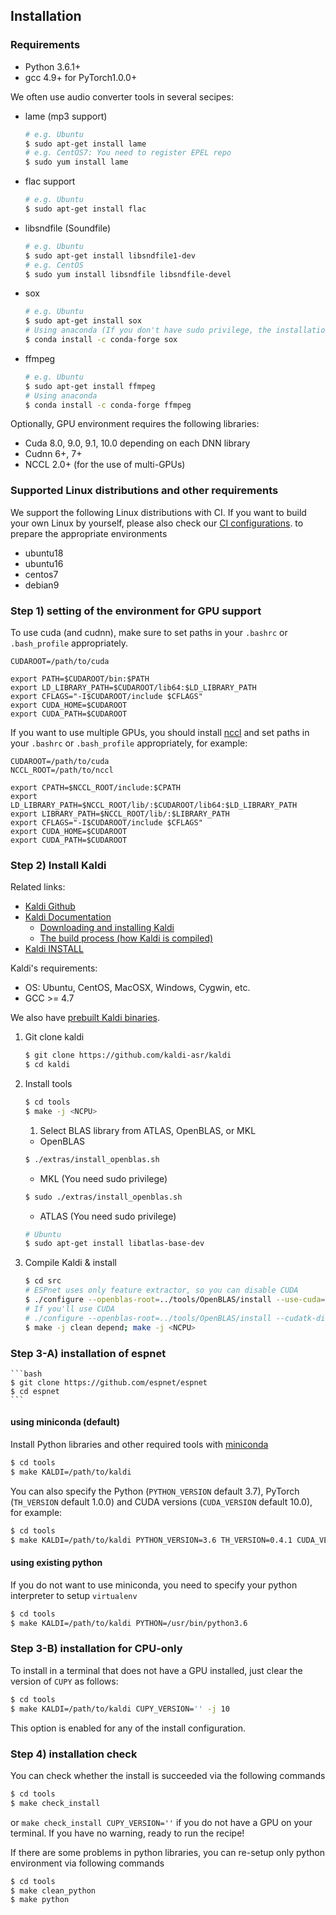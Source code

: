 ## Installation
### Requirements

- Python 3.6.1+
- gcc 4.9+ for PyTorch1.0.0+

We often use audio converter tools in several secipes:


- lame (mp3 support)
    ```bash
    # e.g. Ubuntu
    $ sudo apt-get install lame
    # e.g. CentOS7: You need to register EPEL repo
    $ sudo yum install lame
    ```
- flac support
    ```bash
    # e.g. Ubuntu
    $ sudo apt-get install flac
    ```
- libsndfile (Soundfile)
    ```bash
    # e.g. Ubuntu
    $ sudo apt-get install libsndfile1-dev
    # e.g. CentOS
    $ sudo yum install libsndfile libsndfile-devel
    ```
- sox
    ```bash
    # e.g. Ubuntu
    $ sudo apt-get install sox
    # Using anaconda (If you don't have sudo privilege, the installation from conda might be useful)
    $ conda install -c conda-forge sox
    ```
- ffmpeg
    ```bash
    # e.g. Ubuntu
    $ sudo apt-get install ffmpeg
    # Using anaconda
    $ conda install -c conda-forge ffmpeg
    ```


Optionally, GPU environment requires the following libraries:

- Cuda 8.0, 9.0, 9.1, 10.0 depending on each DNN library
- Cudnn 6+, 7+
- NCCL 2.0+ (for the use of multi-GPUs)

### Supported Linux distributions and other requirements

We support the following Linux distributions with CI. If you want to build your own Linux by yourself,
please also check our [CI configurations](https://github.com/espnet/espnet/blob/master/.circleci/config.yml).
to prepare the appropriate environments

- ubuntu18
- ubuntu16
- centos7
- debian9


### Step 1) setting of the environment for GPU support

To use cuda (and cudnn), make sure to set paths in your `.bashrc` or `.bash_profile` appropriately.
```
CUDAROOT=/path/to/cuda

export PATH=$CUDAROOT/bin:$PATH
export LD_LIBRARY_PATH=$CUDAROOT/lib64:$LD_LIBRARY_PATH
export CFLAGS="-I$CUDAROOT/include $CFLAGS"
export CUDA_HOME=$CUDAROOT
export CUDA_PATH=$CUDAROOT
```

If you want to use multiple GPUs, you should install [nccl](https://developer.nvidia.com/nccl)
and set paths in your `.bashrc` or `.bash_profile` appropriately, for example:
```
CUDAROOT=/path/to/cuda
NCCL_ROOT=/path/to/nccl

export CPATH=$NCCL_ROOT/include:$CPATH
export LD_LIBRARY_PATH=$NCCL_ROOT/lib/:$CUDAROOT/lib64:$LD_LIBRARY_PATH
export LIBRARY_PATH=$NCCL_ROOT/lib/:$LIBRARY_PATH
export CFLAGS="-I$CUDAROOT/include $CFLAGS"
export CUDA_HOME=$CUDAROOT
export CUDA_PATH=$CUDAROOT
```


### Step 2) Install Kaldi
Related links:
- [Kaldi Github](https://github.com/kaldi-asr/kaldi)
- [Kaldi Documentation](https://kaldi-asr.org/)
  - [Downloading and installing Kaldi](https://kaldi-asr.org/doc/install.html)
  - [The build process (how Kaldi is compiled)](https://kaldi-asr.org/doc/build_setup.html)
- [Kaldi INSTALL](https://github.com/kaldi-asr/kaldi/blob/master/INSTALL)

Kaldi's requirements:
- OS: Ubuntu, CentOS, MacOSX, Windows, Cygwin, etc.
- GCC >= 4.7

We also have [prebuilt Kaldi binaries](https://github.com/espnet/espnet/blob/master/ci/install_kaldi.sh).


1. Git clone kaldi

    ```bash
    $ git clone https://github.com/kaldi-asr/kaldi
    $ cd kaldi
    ```
1. Install tools

    ```bash
    $ cd tools
    $ make -j <NCPU>
    ```
    1. Select BLAS library from ATLAS, OpenBLAS, or MKL

    - OpenBLAS

    ```bash
    $ ./extras/install_openblas.sh
    ```
    - MKL (You need sudo privilege)

    ```bash
    $ sudo ./extras/install_openblas.sh
    ```
    - ATLAS (You need sudo privilege)

    ```bash
    # Ubuntu
    $ sudo apt-get install libatlas-base-dev
    ```

1. Compile Kaldi & install

    ```bash
    $ cd src
    # ESPnet uses only feature extractor, so you can disable CUDA
    $ ./configure --openblas-root=../tools/OpenBLAS/install --use-cuda=no
    # If you'll use CUDA
    # ./configure --openblas-root=../tools/OpenBLAS/install --cudatk-dir=/usr/local/cuda-10.0
    $ make -j clean depend; make -j <NCPU>
    ```

### Step 3-A) installation of espnet

    ```bash
    $ git clone https://github.com/espnet/espnet
    $ cd espnet
    ```

#### using miniconda (default)

Install Python libraries and other required tools with [miniconda](https://conda.io/docs/glossary.html#miniconda-glossary)
```sh
$ cd tools
$ make KALDI=/path/to/kaldi
```

You can also specify the Python (`PYTHON_VERSION` default 3.7), PyTorch (`TH_VERSION` default 1.0.0) and CUDA versions (`CUDA_VERSION` default 10.0), for example:
```sh
$ cd tools
$ make KALDI=/path/to/kaldi PYTHON_VERSION=3.6 TH_VERSION=0.4.1 CUDA_VERSION=9.0
```

#### using existing python

If you do not want to use miniconda, you need to specify your python interpreter to setup `virtualenv`

```sh
$ cd tools
$ make KALDI=/path/to/kaldi PYTHON=/usr/bin/python3.6
```

### Step 3-B) installation for CPU-only

To install in a terminal that does not have a GPU installed, just clear the version of `CUPY` as follows:

```sh
$ cd tools
$ make KALDI=/path/to/kaldi CUPY_VERSION='' -j 10
```

This option is enabled for any of the install configuration.

### Step 4) installation check

You can check whether the install is succeeded via the following commands
```sh
$ cd tools
$ make check_install
```
or `make check_install CUPY_VERSION=''` if you do not have a GPU on your terminal.
If you have no warning, ready to run the recipe!

If there are some problems in python libraries, you can re-setup only python environment via following commands
```sh
$ cd tools
$ make clean_python
$ make python
```
